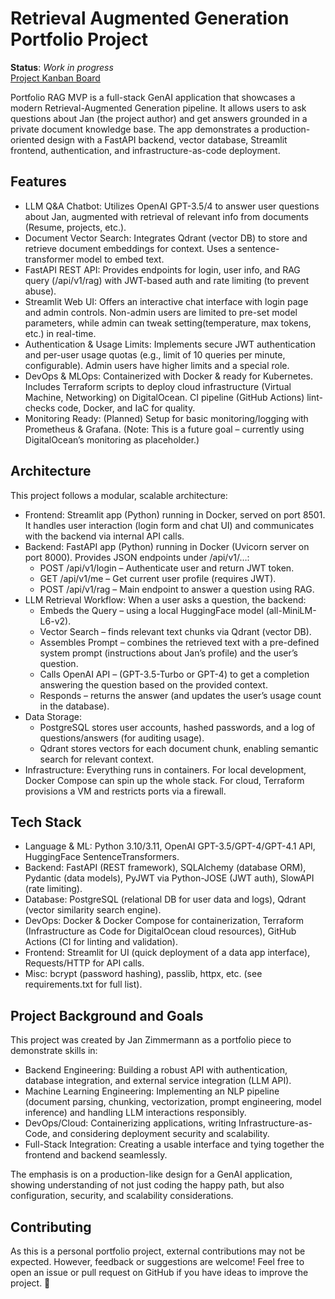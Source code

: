 # Retrieval Augmented Generation Portfolio Project
**Status**: *Work in progress* \
[Project Kanban Board](https://github.com/users/jan94z/projects/4)

Portfolio RAG MVP is a full-stack GenAI application that showcases a modern Retrieval-Augmented Generation pipeline. It allows users to ask questions about Jan (the project author) and get answers grounded in a private document knowledge base. The app demonstrates a production-oriented design with a FastAPI backend, vector database, Streamlit frontend, authentication, and infrastructure-as-code deployment.

## Features
* LLM Q&A Chatbot: Utilizes OpenAI GPT-3.5/4 to answer user questions about Jan, augmented with retrieval of relevant info from documents (Resume, projects, etc.).
* Document Vector Search: Integrates Qdrant (vector DB) to store and retrieve document embeddings for context. Uses a sentence-transformer model to embed text.
* FastAPI REST API: Provides endpoints for login, user info, and RAG query (/api/v1/rag) with JWT-based auth and rate limiting (to prevent abuse).
* Streamlit Web UI: Offers an interactive chat interface with login page and admin controls. Non-admin users are limited to pre-set model parameters, while admin can tweak setting(temperature, max tokens, etc.) in real-time.
* Authentication & Usage Limits: Implements secure JWT authentication and per-user usage quotas (e.g., limit of 10 queries per minute, configurable). Admin users have higher limits and a special role.
* DevOps & MLOps: Containerized with Docker & ready for Kubernetes. Includes Terraform scripts to deploy cloud infrastructure (Virtual Machine, Networking) on DigitalOcean. CI pipeline (GitHub Actions) lint-checks code, Docker, and IaC for quality.
* Monitoring Ready: (Planned) Setup for basic monitoring/logging with Prometheus & Grafana. (Note: This is a future goal – currently using DigitalOcean’s monitoring as placeholder.)

## Architecture
This project follows a modular, scalable architecture:
* Frontend: Streamlit app (Python) running in Docker, served on port 8501. It handles user interaction (login form and chat UI) and communicates with the backend via internal API calls.
* Backend: FastAPI app (Python) running in Docker (Uvicorn server on port 8000). Provides JSON endpoints under /api/v1/…:
  * POST /api/v1/login – Authenticate user and return JWT token.
  * GET /api/v1/me – Get current user profile (requires JWT).
  * POST /api/v1/rag – Main endpoint to answer a question using RAG.
* LLM Retrieval Workflow: When a user asks a question, the backend:
  * Embeds the Query – using a local HuggingFace model (all-MiniLM-L6-v2).
  * Vector Search – finds relevant text chunks via Qdrant (vector DB).
  * Assembles Prompt – combines the retrieved text with a pre-defined system prompt (instructions about Jan’s profile) and the user’s question.
  * Calls OpenAI API – (GPT-3.5-Turbo or GPT-4) to get a completion answering the question based on the provided context.
  * Responds – returns the answer (and updates the user’s usage count in the database).
* Data Storage:
  * PostgreSQL stores user accounts, hashed passwords, and a log of questions/answers (for auditing usage).
  * Qdrant stores vectors for each document chunk, enabling semantic search for relevant context.
* Infrastructure: Everything runs in containers. For local development, Docker Compose can spin up the whole stack. For cloud, Terraform provisions a VM and restricts ports via a firewall.

## Tech Stack
* Language & ML: Python 3.10/3.11, OpenAI GPT-3.5/GPT-4/GPT-4.1 API, HuggingFace SentenceTransformers.
* Backend: FastAPI (REST framework), SQLAlchemy (database ORM), Pydantic (data models), PyJWT via Python-JOSE (JWT auth), SlowAPI (rate limiting).
* Database: PostgreSQL (relational DB for user data and logs), Qdrant (vector similarity search engine).
* DevOps: Docker & Docker Compose for containerization, Terraform (Infrastructure as Code for DigitalOcean cloud resources), GitHub Actions (CI for linting and validation).
* Frontend: Streamlit for UI (quick deployment of a data app interface), Requests/HTTP for API calls.
* Misc: bcrypt (password hashing), passlib, httpx, etc. (see requirements.txt for full list).

## Project Background and Goals
This project was created by Jan Zimmermann as a portfolio piece to demonstrate skills in:
* Backend Engineering: Building a robust API with authentication, database integration, and external service integration (LLM API).
* Machine Learning Engineering: Implementing an NLP pipeline (document parsing, chunking, vectorization, prompt engineering, model inference) and handling LLM interactions responsibly.
* DevOps/Cloud: Containerizing applications, writing Infrastructure-as-Code, and considering deployment security and scalability.
* Full-Stack Integration: Creating a usable interface and tying together the frontend and backend seamlessly.

The emphasis is on a production-like design for a GenAI application, showing understanding of not just coding the happy path, but also configuration, security, and scalability considerations.

## Contributing
As this is a personal portfolio project, external contributions may not be expected. However, feedback or suggestions are welcome! Feel free to open an issue or pull request on GitHub if you have ideas to improve the project. 🤝
